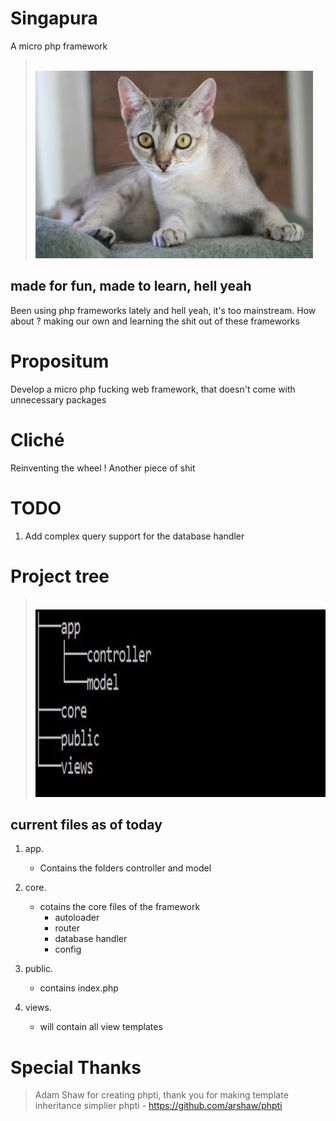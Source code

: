 # Singapura
A micro php framework
> <br>
> <img height="300px" src="https://github.com/stinkymonkeyph/singapura/blob/master/who.jpg"></img>
> <br>

## made for fun, made to learn, hell yeah
Been using php frameworks lately and hell yeah, it's too mainstream. How about ? making our own and learning the shit out of these frameworks

# Propositum

Develop a micro php fucking web framework, that doesn't come with unnecessary packages

# Cliché

Reinventing the wheel ! Another piece of shit

# TODO

1. Add complex query support for the database handler

# Project tree

> <br>
> <img height="300px" src="https://github.com/stinkymonkeyph/singapura/blob/master/tree.JPG"></img>
> <br>

## current files as of today

1. app.
	* Contains the folders controller and model

2. core.
	 * cotains the core files of the framework
	 	* autoloader
	 	* router
	 	* database handler
	 	* config

3. public.
 	* contains index.php

4. views.
 	* will contain all view templates

# Special Thanks

> Adam Shaw for creating phpti, thank you for making template inheritance simplier
> phpti - https://github.com/arshaw/phpti




